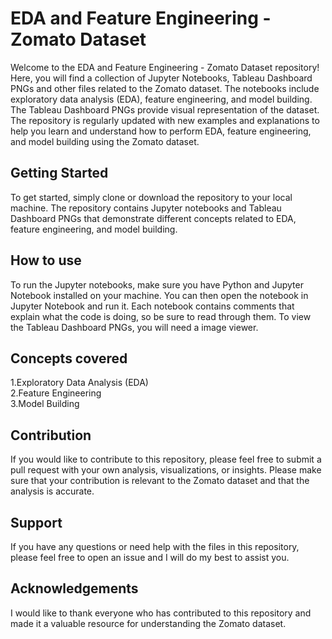 # EDA and Feature Engineering - Zomato Dataset
Welcome to the EDA and Feature Engineering - Zomato Dataset repository! Here, you will find a collection of Jupyter Notebooks, Tableau Dashboard PNGs and other files related to the Zomato dataset. The notebooks include exploratory data analysis (EDA), feature engineering, and model building. The Tableau Dashboard PNGs provide visual representation of the dataset. The repository is regularly updated with new examples and explanations to help you learn and understand how to perform EDA, feature engineering, and model building using the Zomato dataset.

## Getting Started
To get started, simply clone or download the repository to your local machine. The repository contains Jupyter notebooks and Tableau Dashboard PNGs that demonstrate different concepts related to EDA, feature engineering, and model building.

## How to use
To run the Jupyter notebooks, make sure you have Python and Jupyter Notebook installed on your machine. You can then open the notebook in Jupyter Notebook and run it. Each notebook contains comments that explain what the code is doing, so be sure to read through them. To view the Tableau Dashboard PNGs, you will need a image viewer.

## Concepts covered
1.Exploratory Data Analysis (EDA) <br>
2.Feature Engineering <br>
3.Model Building<br>

## Contribution
If you would like to contribute to this repository, please feel free to submit a pull request with your own analysis, visualizations, or insights. Please make sure that your contribution is relevant to the Zomato dataset and that the analysis is accurate.

## Support
If you have any questions or need help with the files in this repository, please feel free to open an issue and I will do my best to assist you.

## Acknowledgements
I would like to thank everyone who has contributed to this repository and made it a valuable resource for understanding the Zomato dataset.
